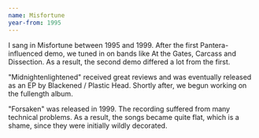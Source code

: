```yaml
---
name: Misfortune
year-from: 1995
---
```


I sang in Misfortune between 1995 and 1999. After the first Pantera-influenced demo, we tuned in on bands like At the Gates, Carcass and Dissection. As a result, the second demo differed a lot from the first.

"Midnightenlightened" received great reviews and was eventually released as an EP by Blackened / Plastic Head. Shortly after, we begun working on the fullength album.

"Forsaken" was released in 1999. The recording suffered from many technical problems. As a result, the songs became quite flat, which is a shame, since they were initially wildly decorated.